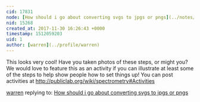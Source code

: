 ```yaml
---
cid: 17831
node: [How should i go about converting svgs to jpgs or pngs](../notes/Flameytail/11-30-2017/how-should-i-go-about-converting-svgs-to-jpgs-or-pngs)
nid: 15268
created_at: 2017-11-30 16:26:43 +0000
timestamp: 1512059203
uid: 1
author: [warren](../profile/warren)
---
```


This looks very cool! Have you taken photos of these steps, or might you? We would love to feature this as an activity if you can illustrate at least some of the steps to help show people how to set things up! You can post activities at http://publiclab.org/wiki/spectrometry#Activities

[warren](../profile/warren) replying to: [How should i go about converting svgs to jpgs or pngs](../notes/Flameytail/11-30-2017/how-should-i-go-about-converting-svgs-to-jpgs-or-pngs)

